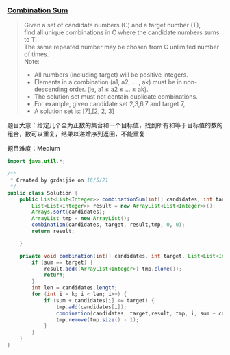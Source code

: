 ### [Combination Sum](https://leetcode.com/problems/combination-sum/)

> Given a set of candidate numbers (C) and a target number (T),   <br/>
> find all unique combinations in C where the candidate numbers sums to T. <br/>
> The same repeated number may be chosen from C unlimited number of times. <br/>
> Note: <br/>
> * All numbers (including target) will be positive integers. <br/>
> * Elements in a combination (a1, a2, … , ak) must be in non-descending order. (ie, a1 ≤ a2 ≤ … ≤ ak). <br/>
> * The solution set must not contain duplicate combinations. <br/>
> * For example, given candidate set 2,3,6,7 and target 7,  <br/>
> * A solution set is: [7],[2, 2, 3]

题目大意：给定几个全为正数的集合和一个目标值，找到所有和等于目标值的数的组合，数可以重复，结果以递增序列返回，不能重复

题目难度：Medium



```java
import java.util.*;

/**
 * Created by gzdaijie on 16/5/21
 */
public class Solution {
    public List<List<Integer>> combinationSum(int[] candidates, int target) {
        List<List<Integer>> result = new ArrayList<List<Integer>>();
        Arrays.sort(candidates);
        ArrayList tmp = new ArrayList();
        combination(candidates, target, result,tmp, 0, 0);
        return result;

    }

    private void combination(int[] candidates, int target, List<List<Integer>> result, ArrayList<Integer> tmp, int k, int sum) {
        if (sum == target) {
            result.add((ArrayList<Integer>) tmp.clone());
            return;
        }
        int len = candidates.length;
        for (int i = k; i < len; i++) {
            if (sum + candidates[i] <= target) {
                tmp.add(candidates[i]);
                combination(candidates, target,result, tmp, i, sum + candidates[i]);
                tmp.remove(tmp.size() - 1);
            }
        }
    }
}
```